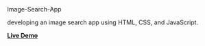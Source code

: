 
<div class="container">
  Image-Search-App
  <p>  developing an image search app using HTML, CSS, and JavaScript.</p>
<a href="https://rajshree-nagane.github.io/Image-Search-App/"><strong>Live Demo</strong></a>
</div>
